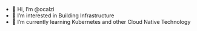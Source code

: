 - 👋 Hi, I’m @ocalzi
- 👀 I’m interested in Building Infrastructure
- 🌱 I’m currently learning Kubernetes and other Cloud Native Technology


<!---
ocalzi/ocalzi is a ✨ special ✨ repository because its `README.md` (this file) appears on your GitHub profile.
You can click the Preview link to take a look at your changes.
--->
